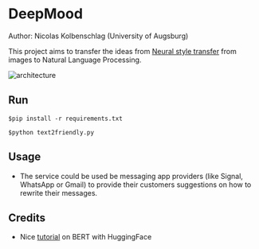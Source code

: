 # DeepMood

Author: Nicolas Kolbenschlag (University of Augsburg)

This project aims to transfer the ideas from [Neural style transfer](https://arxiv.org/abs/1508.06576) from images to Natural Language Processing.

![architecture](https://github.com/nicolaskolbenchlag/DeepMood/blob/main/images/Architecture.png)

## Run

```shell
$pip install -r requirements.txt
```

```shell
$python text2friendly.py
```

## Usage

* The service could be used be messaging app providers (like Signal, WhatsApp or Gmail) to provide their customers suggestions on how to rewrite their messages.

## Credits

* Nice [tutorial](https://curiousily.com/posts/sentiment-analysis-with-bert-and-hugging-face-using-pytorch-and-python/) on BERT with HuggingFace
